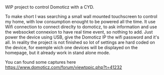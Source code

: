 WIP project to control Domoticz with a CYD.

To make short I was searching a small wall mounted touchscreen to control my home, with low consumption enought to be powered all the time.
It use Wifi connection to connect direclty to domoticz, to ask information and use the websocket connexion to have real time event, so nothing to add. Just power the device using USB, give the Domoticz IP the wifi password and it's all.
In reality the project is not finished so lot of settings are hard coded on the device, for exemple wich one devices will be displayed on the homepage, but it already work in stand alone mode.

You can found some captures here https://www.domoticz.com/forum/viewtopic.php?t=41232
